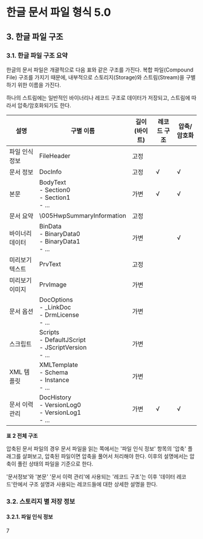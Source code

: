 # 한글 문서 파일 형식 5.0

## 3. 한글 파일 구조

### 3.1. 한글 파일 구조 요약

한글의 문서 파일은 개괄적으로 다음 표와 같은 구조를 가진다. 복합 파일(Compound File) 구조를 가지기 때문에, 내부적으로 스토리지(Storage)와 스트림(Stream)을 구별하기 위한 이름을 가진다.

하나의 스트림에는 일반적인 바이너리나 레코드 구조로 데이터가 저장되고, 스트림에 따라서 압축/암호화되기도 한다.

| 설명 | 구별 이름 | 길이(바이트) | 레코드 구조 | 압축/암호화 |
|------|-----------|--------------|-------------|------------|
| 파일 인식 정보 | FileHeader | 고정 | | |
| 문서 정보 | DocInfo | 고정 | √ | √ |
| 본문 | BodyText<br>- Section0<br>- Section1<br>- ... | 가변 | √ | √ |
| 문서 요약 | \005HwpSummaryInformation | 고정 | | |
| 바이너리 데이터 | BinData<br>- BinaryData0<br>- BinaryData1<br>- ... | 가변 | | √ |
| 미리보기 텍스트 | PrvText | 고정 | | |
| 미리보기 이미지 | PrvImage | 가변 | | |
| 문서 옵션 | DocOptions<br>- _LinkDoc<br>- DrmLicense<br>- ... | 가변 | | |
| 스크립트 | Scripts<br>- DefaultJScript<br>- JScriptVersion<br>- ... | 가변 | | |
| XML 템플릿 | XMLTemplate<br>- Schema<br>- Instance<br>- ... | 가변 | | |
| 문서 이력 관리 | DocHistory<br>- VersionLog0<br>- VersionLog1<br>- ... | 가변 | √ | √ |

**표 2 전체 구조**

압축된 문서 파일의 경우 문서 파일을 읽는 쪽에서는 '파일 인식 정보' 항목의 '압축' 플래그를 살펴보고, 압축된 파일이면 압축을 풀어서 처리해야 한다. 이후의 설명에서는 압축이 풀린 상태의 파일을 기준으로 한다.

'문서정보'와 '본문' '문서 이력 관리'에 사용되는 '레코드 구조'는 이후 '데이터 레코드'란에서 구조 설명과 사용되는 레코드들에 대한 상세한 설명을 한다.

### 3.2. 스토리지 별 저장 정보

#### 3.2.1. 파일 인식 정보

7